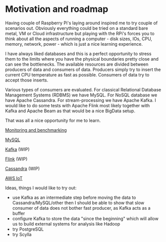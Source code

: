 # Motivation and roadmap

Having couple of Raspberry Pi's laying around inspired me to try couple of scenarios out. Obviously everything could be tried on a standard bare metal, VM or Cloud infrastructure but playing with the RPi's forces you to think about all the aspects of running a computer - disk sizes, IOs, CPU, memory, network, power - which is just a nice learning experience.

I have always liked databases and this is a perfect opportunity to stress them to the limits where you have the physical boundaries pretty close and can see the bottlenecks. The available resources are divided between producers of data and consumers of data. Producers simply try to insert the current CPU temperature as fast as possible. Consumers of data try to accept those inserts. 

Various types of consumers are evaluated. For classical Relational Database Management Systems (RDBMS) we have MySQL. For NoSQL database we have Apache Cassandra. For stream-processing we have Apache Kafka. I would like to do some tests with Apache Flink most likely together with Kafka and Apache Beam as that would be a nice BigData setup.

That was all a nice opportunity for me to learn.

[Monitoring and benchmarking](monitoring.md)

[MySQL](mysql.md)

[Kafka](kafka.md) (WIP)

[Flink](flink.md) (WIP)

[Cassandra](cassandra.md) (WIP)

[AWS IoT](aws_iot.md)


Ideas, things I would like to try out:
- use Kafka as an intermediate step before moving the data to Cassandra/MySQL/other then I should be able to show that slow consumer of data does not bother fast producer, as Kafka acts as a buffer
- configure Kafka to store the data "since the beginning" which will allow us to build external systems for analysis like Hadoop
- try PostgreSQL
- try Scylla
